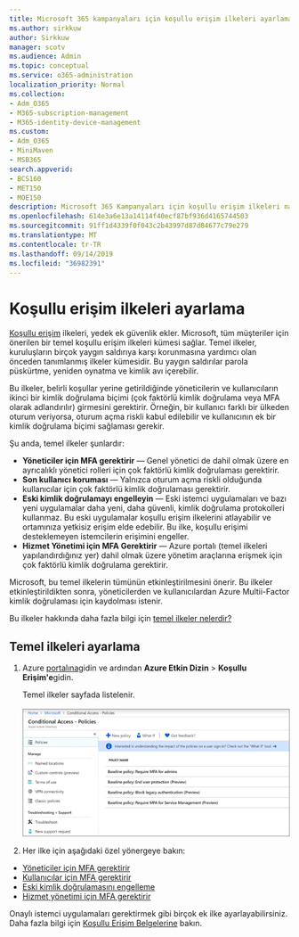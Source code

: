 ```yaml
---
title: Microsoft 365 kampanyaları için koşullu erişim ilkeleri ayarlama
ms.author: sirkkuw
author: Sirkkuw
manager: scotv
ms.audience: Admin
ms.topic: conceptual
ms.service: o365-administration
localization_priority: Normal
ms.collection:
- Adm_O365
- M365-subscription-management
- M365-identity-device-management
ms.custom:
- Adm_O365
- MiniMaven
- MSB365
search.appverid:
- BCS160
- MET150
- MOE150
description: Microsoft 365 Kampanyaları için koşullu erişim ilkeleri nasıl ayarlayabilirsiniz öğrenin.
ms.openlocfilehash: 614e3a6e13a14114f40ecf87bf936d4165744503
ms.sourcegitcommit: 91ff1d4339f0f043c2b43997d87d84677c79e279
ms.translationtype: MT
ms.contentlocale: tr-TR
ms.lasthandoff: 09/14/2019
ms.locfileid: "36982391"
---
```

# <a name="set-up-conditional-access-policies"></a>Koşullu erişim ilkeleri ayarlama

[Koşullu erişim](https://docs.microsoft.com/azure/active-directory/conditional-access/overview) ilkeleri, yedek ek güvenlik ekler. Microsoft, tüm müşteriler için önerilen bir temel koşullu erişim ilkeleri kümesi sağlar. Temel ilkeler, kuruluşların birçok yaygın saldırıya karşı korunmasına yardımcı olan önceden tanımlanmış ilkeler kümesidir. Bu yaygın saldırılar parola püskürtme, yeniden oynatma ve kimlik avı içerebilir.

Bu ilkeler, belirli koşullar yerine getirildiğinde yöneticilerin ve kullanıcıların ikinci bir kimlik doğrulama biçimi (çok faktörlü kimlik doğrulama veya MFA olarak adlandırılır) girmesini gerektirir. Örneğin, bir kullanıcı farklı bir ülkeden oturum veriyorsa, oturum açma riskli kabul edilebilir ve kullanıcının ek bir kimlik doğrulama biçimi sağlaması gerekir. 

Şu anda, temel ilkeler şunlardır:
- **Yöneticiler için MFA gerektirir** — Genel yönetici de dahil olmak üzere en ayrıcalıklı yönetici rolleri için çok faktörlü kimlik doğrulaması gerektirir.
- **Son kullanıcı koruması** — Yalnızca oturum açma riskli olduğunda kullanıcılar için çok faktörlü kimlik doğrulaması gerektirir. 
- **Eski kimlik doğrulamayı engelleyin** — Eski istemci uygulamaları ve bazı yeni uygulamalar daha yeni, daha güvenli, kimlik doğrulama protokolleri kullanmaz. Bu eski uygulamalar koşullu erişim ilkelerini atlayabilir ve ortamınıza yetkisiz erişim elde edebilir. Bu ilke, koşullu erişimi desteklemeyen istemcilerin erişimini engeller. 
- **Hizmet Yönetimi için MFA Gerektirir** — Azure portalı (temel ilkeleri yapılandırdığınız yer) dahil olmak üzere yönetim araçlarına erişmek için çok faktörlü kimlik doğrulama gerektirir. 

Microsoft, bu temel ilkelerin tümünün etkinleştirilmesini önerir. Bu ilkeler etkinleştirildikten sonra, yöneticilerden ve kullanıcılardan Azure Multii-Factor kimlik doğrulaması için kaydolması istenir.

Bu ilkeler hakkında daha fazla bilgi için [temel ilkeler nelerdir?](https://docs.microsoft.com/azure/active-directory/conditional-access/concept-baseline-protection)


## <a name="set-up-baseline-policies"></a>Temel ilkeleri ayarlama

1. Azure [portalına](https://portal.azure.com)gidin ve ardından **Azure Etkin Dizin** \> **Koşullu Erişim'e**gidin.
    
    Temel ilkeler sayfada listelenir. <br/> <br/>
    ![Koşullu erişim için temel ilkeleri listeleyen sayfa.](media/baslinepolicies.png)
1. Her ilke için aşağıdaki özel yönergeye bakın:

  - [Yöneticiler için MFA gerektirir](https://docs.microsoft.com/en-us/azure/active-directory/conditional-access/howto-baseline-protect-administrators)
- [Kullanıcılar için MFA gerektirir](https://docs.microsoft.com/en-us/azure/active-directory/conditional-access/howto-baseline-protect-end-users)  
 - [Eski kimlik doğrulamasını engelleme](https://docs.microsoft.com/en-us/azure/active-directory/conditional-access/howto-baseline-protect-legacy-auth)
  - [Hizmet yönetimi için MFA gerektirir](https://docs.microsoft.com/azure/active-directory/conditional-access/howto-baseline-protect-azure)

Onaylı istemci uygulamaları gerektirmek gibi birçok ek ilke ayarlayabilirsiniz. Daha fazla bilgi için [Koşullu Erişim Belgelerine](https://docs.microsoft.com/azure/active-directory/conditional-access/) bakın.